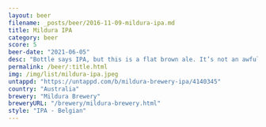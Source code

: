 ```yaml
---
layout: beer
filename: _posts/beer/2016-11-09-mildura-ipa.md
title: Mildura IPA
category: beer
score: 5
beer-date: "2021-06-05"
desc: "Bottle says IPA, but this is a flat brown ale. It’s not an awful flavour, but there’s no hops"
permalink: /beer/:title.html
img: /img/list/mildura-ipa.jpeg
untappd: "https://untappd.com/b/mildura-brewery-ipa/4140345"
country: "Australia"
brewery: "Mildura Brewery"
breweryURL: "/brewery/mildura-brewery.html"
style: "IPA - Belgian"
---
```

